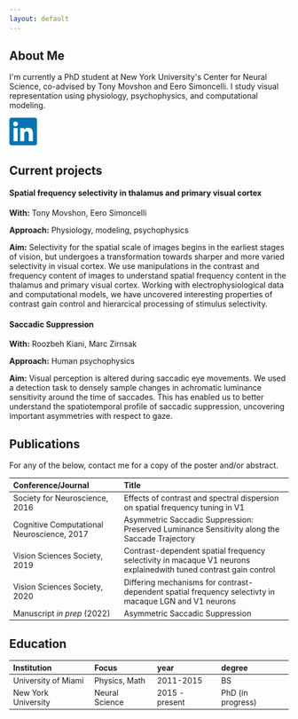 ```yaml
---
layout: default
---
```


## About Me

I'm currently a PhD student at New York University's Center for Neural Science, co-advised by Tony Movshon and Eero Simoncelli. 
I study visual representation using physiology, psychophysics, and computational modeling.

<a href="https://www.linkedin.com/in/paul-g-levy/">
  <img src="photos/linkedin.png" alt="linkedin page" width="50"/>
</a>


## Current projects

#### Spatial frequency selectivity in thalamus and primary visual cortex

**With:** Tony Movshon, Eero Simoncelli

**Approach:** Physiology, modeling, psychophysics

**Aim:** Selectivity for the spatial scale of images begins in the earliest stages of vision, but undergoes a transformation towards
sharper and more varied selectivity in visual cortex. We use manipulations in the contrast and frequency content of images to understand spatial
frequency content in the thalamus and primary visual cortex. Working with electrophysiological data and computational models, we have uncovered 
interesting properties of contrast gain control and hierarcical processing of stimulus selectivity.

#### Saccadic Suppression

**With:** Roozbeh Kiani, Marc Zirnsak

**Approach:** Human psychophysics

**Aim:** Visual perception is altered during saccadic eye movements. We used a detection task to densely sample changes in achromatic luminance sensitivity around the time of saccades.
This has enabled us to better understand the spatiotemporal profile of saccadic suppression, uncovering important asymmetries with respect to gaze.

## Publications

For any of the below, contact me for a copy of the poster and/or abstract.

| Conference/Journal              | Title                                                   | 
|:--------------------------------|:--------------------------------------------------------|
| Society for Neuroscience, 2016  | Effects of contrast and spectral dispersion on spatial frequency tuning in V1 |
| Cognitive Computational Neuroscience, 2017 | Asymmetric Saccadic Suppression: Preserved Luminance Sensitivity along the Saccade Trajectory |
| Vision Sciences Society, 2019   | Contrast-dependent spatial frequency selectivity in macaque V1 neurons explainedwith tuned contrast gain control |
| Vision Sciences Society, 2020   | Differing mechanisms for contrast-dependent spatial frequency selectivty in macaque LGN and V1 neurons |
| Manuscript _in prep_ (2022)     | Asymmetric Saccadic Suppression |

## Education

| Institution           | Focus             | year           | degree                       |
|:----------------------|:------------------|:---------------|:-----------------------------|
| University of Miami   | Physics, Math     | 2011-2015      | BS                           |
| New York University   | Neural Science    | 2015 - present | PhD (in progress)            |
